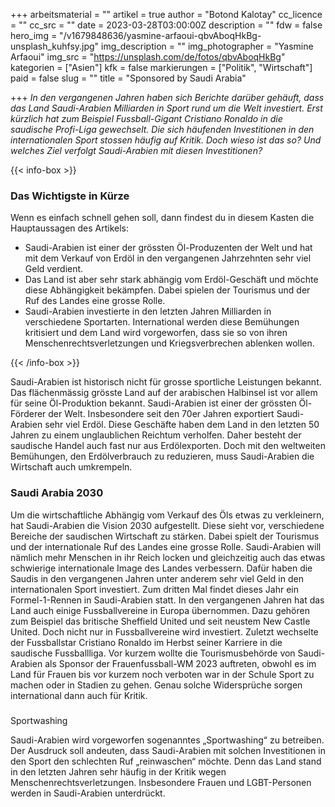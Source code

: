 +++
arbeitsmaterial = ""
artikel = true
author = "Botond Kalotay"
cc_licence = ""
cc_src = ""
date = 2023-03-28T03:00:00Z
description = ""
fdw = false
hero_img = "/v1679848636/yasmine-arfaoui-qbvAboqHkBg-unsplash_kuhfsy.jpg"
img_description = ""
img_photographer = "Yasmine Arfaoui"
img_src = "https://unsplash.com/de/fotos/qbvAboqHkBg"
kategorien = ["Asien"]
kfk = false
markierungen = ["Politik", "Wirtschaft"]
paid = false
slug = ""
title = "Sponsored by Saudi Arabia"

+++
_In den vergangenen Jahren haben sich Berichte darüber gehäuft, dass das Land Saudi-Arabien Milliarden in Sport rund um die Welt investiert. Erst kürzlich hat zum Beispiel Fussball-Gigant Cristiano Ronaldo in die saudische Profi-Liga gewechselt. Die sich häufenden Investitionen in den internationalen Sport stossen häufig auf Kritik. Doch wieso ist das so? Und welches Ziel verfolgt Saudi-Arabien mit diesen Investitionen?_

{{< info-box >}} <h3>Das Wichtigste in Kürze</h3>

<p>Wenn es einfach schnell gehen soll, dann findest du in diesem Kasten die Hauptaussagen des Artikels:</p>

<ul>

<li>Saudi-Arabien ist einer der grössten Öl-Produzenten der Welt und hat mit dem Verkauf von Erdöl in den vergangenen Jahrzehnten sehr viel Geld verdient.</li>

<li>Das Land ist aber sehr stark abhängig vom Erdöl-Geschäft und möchte diese Abhängigkeit bekämpfen. Dabei spielen der Tourismus und der Ruf des Landes eine grosse Rolle.</li>

<li>Saudi-Arabien investierte in den letzten Jahren Milliarden in verschiedene Sportarten. International werden diese Bemühungen kritisiert und dem Land wird vorgeworfen, dass sie so von ihren Menschenrechtsverletzungen und Kriegsverbrechen ablenken wollen.</li>

</ul> {{< /info-box >}}

Saudi-Arabien ist historisch nicht für grosse sportliche Leistungen bekannt. Das flächenmässig grösste Land auf der arabischen Halbinsel ist vor allem für seine Öl-Produktion bekannt. Saudi-Arabien ist einer der grössten Öl-Förderer der Welt. Insbesondere seit den 70er Jahren exportiert Saudi-Arabien sehr viel Erdöl. Diese Geschäfte haben dem Land in den letzten 50 Jahren zu einem unglaublichen Reichtum verholfen. Daher besteht der saudische Handel auch fast nur aus Erdölexporten. Doch mit den weltweiten Bemühungen, den Erdölverbrauch zu reduzieren, muss Saudi-Arabien die Wirtschaft auch umkrempeln.

### Saudi Arabia 2030

Um die wirtschaftliche Abhängig vom Verkauf des Öls etwas zu verkleinern, hat Saudi-Arabien die Vision 2030 aufgestellt. Diese sieht vor, verschiedene Bereiche der saudischen Wirtschaft zu stärken. Dabei spielt der Tourismus und der internationale Ruf des Landes eine grosse Rolle. Saudi-Arabien will nämlich mehr Menschen in ihr Reich locken und gleichzeitig auch das etwas schwierige internationale Image des Landes verbessern. Dafür haben die Saudis in den vergangenen Jahren unter anderem sehr viel Geld in den internationalen Sport investiert. Zum dritten Mal findet dieses Jahr ein Formel-1-Rennen in Saudi-Arabien statt. In den vergangenen Jahren hat das Land auch einige Fussballvereine in Europa übernommen. Dazu gehören zum Beispiel das britische Sheffield United und seit neustem New Castle United. Doch nicht nur in Fussballvereine wird investiert. Zuletzt wechselte der Fussballstar Cristiano Ronaldo im Herbst seiner Karriere in die saudische Fussballliga. Vor kurzem wollte die Tourismusbehörde von Saudi-Arabien als Sponsor der Frauenfussball-WM 2023 auftreten, obwohl es im Land für Frauen bis vor kurzem noch verboten war in der Schule Sport zu machen oder in Stadien zu gehen. Genau solche Widersprüche sorgen international dann auch für Kritik.

###   
Sportwashing

Saudi-Arabien wird vorgeworfen sogenanntes „Sportwashing“ zu betreiben. Der Ausdruck soll andeuten, dass Saudi-Arabien mit solchen Investitionen in den Sport den schlechten Ruf „reinwaschen“ möchte. Denn das Land stand in den letzten Jahren sehr häufig in der Kritik wegen Menschenrechtsverletzungen. Insbesondere Frauen und LGBT-Personen werden in Saudi-Arabien unterdrückt.